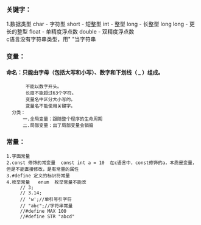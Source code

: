 ### 关键字：  
1.数据类型 char - 字符型 short - 短整型 int - 整型 long - 长整型 long long - 更长的整型 float - 单精度浮点数 double - 双精度浮点数  
        c语言没有字符串类型，用" "当字符串  
### 变量：  
#### 命名：只能由字母（包括大写和小写）、数字和下划线（ _ ）组成。  
           不能以数字开头。  
           长度不能超过63个字符。  
           变量名中区分大小写的。  
           变量名不能使用关键字。  
      分类：
          一.全局变量：跟随整个程序的生命周期
          二.局部变量：出了局部变量会销毁
### 常量： 
    1.字面常量
    2.const 修饰的常变量  const int a = 10  在c语言中，const修饰的a，本质是变量，但是不能直接修改，是有常量的属性
    3.#define 定义的标识符常量
    4.枚举常量   enum  枚举常量不能改
         //	3;
         //	3.14;
         //	'w';//单引号引字符
         //	"abc";//字符串常量
         //#define MAX 100
         //#define STR "abcd"
